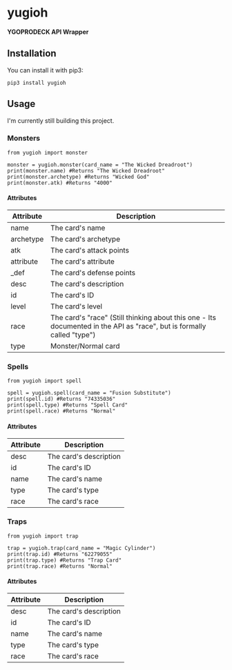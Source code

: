 # yugioh

**YGOPRODECK API Wrapper**

## Installation

You can install it with pip3:

    pip3 install yugioh

## Usage

I'm currently still building this project.

### Monsters

```python3
from yugioh import monster
    
monster = yugioh.monster(card_name = "The Wicked Dreadroot")
print(monster.name) #Returns "The Wicked Dreadroot"
print(monster.archetype) #Returns "Wicked God"
print(monster.atk) #Returns "4000"
```

#### Attributes

Attribute | Description
------------ | -------------
name | The card's name
archetype | The card's archetype
atk | The card's attack points
attribute | The card's attribute
_def | The card's defense points
desc | The card's description
id | The card's ID
level | The card's level
race | The card's "race" (Still thinking about this one - Its documented in the API as "race", but is formally called "type")
type | Monster/Normal card

### Spells

```python3
from yugioh import spell
    
spell = yugioh.spell(card_name = "Fusion Substitute")
print(spell.id) #Returns "74335036"
print(spell.type) #Returns "Spell Card"
print(spell.race) #Returns "Normal"
```

#### Attributes

Attribute | Description
------------ | -------------
desc | The card's description
id | The card's ID
name | The card's name
type | The card's type
race | The card's race

### Traps

```python3
from yugioh import trap
    
trap = yugioh.trap(card_name = "Magic Cylinder")
print(trap.id) #Returns "62279055"
print(trap.type) #Returns "Trap Card"
print(trap.race) #Returns "Normal"
```

#### Attributes

Attribute | Description
------------ | -------------
desc | The card's description
id | The card's ID
name | The card's name
type | The card's type
race | The card's race
<!--
# Command Line Tool

The package also comes with a command line tool. Using it is simple.

Arguments: `-m` (monster), `-s` (spell), `-t` (trap)

Example for a monster card:

    yugioh -m "The Wicked Dreadroot"

Example for a spell card:

    yugioh -s "Fusion Substitute"

Example for a trap card:

    yugioh -t "Magic Cylinder"
-->
